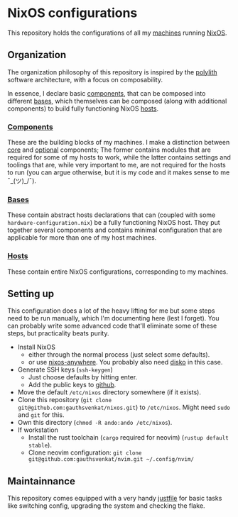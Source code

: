 # NixOS configurations
This repository holds the configurations of all my [machines](./hosts/) running [NixOS](https://nixos.org/).

## Organization
The organization philosophy of this repository is inspired by the [polylith](https://polylith.gitbook.io/polylith) software architecture, with a focus on composability.

In essence, I declare basic [components](./components/), that can be composed into different [bases](./bases/), which themselves can be composed (along with additional components) to build fully functioning NixOS [hosts](./hosts/).

### [Components](./components/)
These are the building blocks of my machines. I make a distinction between [core](./components/core/) and [optional](./components/optional/) components; The former contains modules that are required for some of my hosts to work, while the latter contains settings and toolings that are, while very important to me, are not required for the hosts to run (you can argue otherwise, but it is my code and it makes sense to me ¯\_(ツ)_/¯).

### [Bases](./bases/)
These contain abstract hosts declarations that can (coupled with some `hardware-configuration.nix`) be a fully functioning NixOS host. They put together several components and contains minimal configuration that are applicable for more than one of my host machines.

### [Hosts](./hosts/)
These contain entire NixOS configurations, corresponding to my machines.

## Setting up
This configuration does a lot of the heavy lifting for me but some steps need to be run manually, which I'm documenting here (lest I forget). You can probably write some advanced code that'll eliminate some of these steps, but practicality beats purity.

- Install NixOS
  - either through the normal process (just select some defaults).
  - or use [nixos-anywhere](https://github.com/nix-community/nixos-anywhere). You probably also need [disko](https://github.com/nix-community/disko) in this case.
- Generate SSH keys (`ssh-keygen`)
  - Just choose defaults by hitting enter.
  - Add the public keys to [github](https://github.com/gauthsvenkat/).
- Move the default `/etc/nixos` directory somewhere (if it exists).
- Clone this repository (`git clone git@github.com:gauthsvenkat/nixos.git`) to `/etc/nixos`. Might need `sudo` and `git` for this.
- Own this directory (`chmod -R ando:ando /etc/nixos`).
- If workstation
  - Install the rust toolchain (`cargo` required for neovim) (`rustup default stable`).
  - Clone neovim configuration: `git clone git@github.com:gauthsvenkat/nvim.git ~/.config/nvim/`

## Maintainnance
This repository comes equipped with a very handy [justfile](./justfile) for basic tasks like switching config, upgrading the system and checking the flake.
